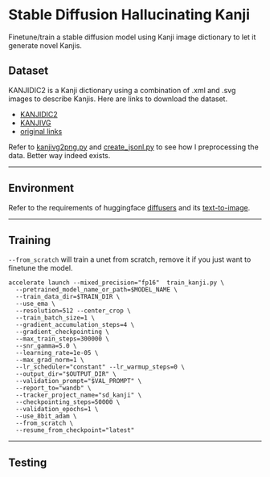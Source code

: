 # Stable Diffusion Hallucinating Kanji

Finetune/train a stable diffusion model using Kanji image dictionary to let it generate novel Kanjis.

## Dataset

KANJIDIC2 is a Kanji dictionary using a combination of .xml and .svg images to describe Kanjis.
Here are links to download the dataset.
- [KANJIDIC2](https://www.edrdg.org/kanjidic/kanjidic2.xml.gz&sa=D&source=docs&ust=1709571624986792&usg=AOvVaw26FhklH0nI05XrvcVTEf-I)
- [KANJIVG](https://github.com/KanjiVG/kanjivg/releases/download/r20220427/kanjivg-20220427.xml.gz)
- [original links](https://github.com/Gnurou/tagainijisho/blob/master/src/core/kanjidic2/CMakeLists.txt)

Refer to [kanjivg2png.py](kanjivg2png.py) and [create_jsonl.py](create_jsonl.py) to see how I preprocessing the data. Better way indeed exists.

-------------

## Environment

Refer to the requirements of huggingface [diffusers](https://github.com/huggingface/diffusers/tree/main) and its [text-to-image](https://github.com/huggingface/diffusers/tree/main/examples/text_to_image).

-------------

## Training 

`--from_scratch` will train a unet from scratch, remove it if you just want to finetune the model.

```shell
accelerate launch --mixed_precision="fp16"  train_kanji.py \
  --pretrained_model_name_or_path=$MODEL_NAME \
  --train_data_dir=$TRAIN_DIR \
  --use_ema \
  --resolution=512 --center_crop \
  --train_batch_size=1 \
  --gradient_accumulation_steps=4 \
  --gradient_checkpointing \
  --max_train_steps=300000 \
  --snr_gamma=5.0 \
  --learning_rate=1e-05 \
  --max_grad_norm=1 \
  --lr_scheduler="constant" --lr_warmup_steps=0 \
  --output_dir="$OUTPUT_DIR" \
  --validation_prompt="$VAL_PROMPT" \
  --report_to="wandb" \
  --tracker_project_name="sd_kanji" \
  --checkpointing_steps=50000 \
  --validation_epochs=1 \
  --use_8bit_adam \
  --from_scratch \
  --resume_from_checkpoint="latest"
```

----------

## Testing
